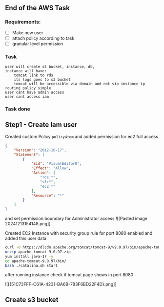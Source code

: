 ## End of the AWS Task

### Requirements: 
- [ ] Make new user
- [ ] attach policy according to task
- [ ] granular level permission

### Task
	user will create s3 bucket, instance, db, 
	instance will have:
		tomcat link to rds
		its logs goes to s3 bucket
		tomcat will be accessible via domain and not via instance ip
	routing policy simple
	user cant have admin access 
	user cant access iam


### Task done

## Step1 - Create Iam user
  Created custom Policy `policy4tom` and added permission for ec2 full access
```json
{
	"Version": "2012-10-17",
	"Statement": [
		{
			"Sid": "VisualEditor0",
			"Effect": "Allow",
			"Action": [
				"rds:*",
				"s3:*",
				"ec2:*"
			],
			"Resource": "*"
		}
	]
}
```

and set permission boundary for Administrator access
![[Pasted image 20241213154148.png]]

Created EC2 Instance with security group rule for port 8080 enabled
and added this user data
```bash
curl -O https://dlcdn.apache.org/tomcat/tomcat-9/v9.0.97/bin/apache-tomcat-9.0.97.zip
unzip apache-tomcat-9.0.97.zip
yum install java-17 -y 
cd apache-tomcat-9.0.97/bin/
bash ./catalina.sh start 
```

after running instance check if tomcat page shows in port 8080

![[{51C73FFF-C61A-4231-BA6B-783F6BD22F4D}.png]]

## Create s3 bucket

